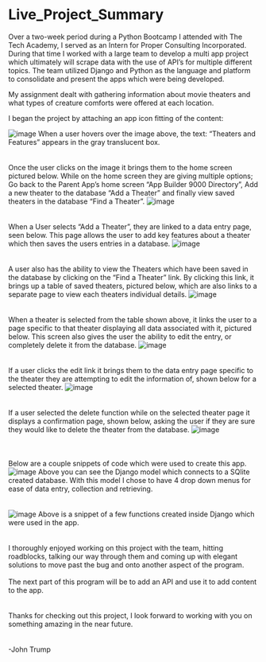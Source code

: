 # Live_Project_Summary
 
Over a two-week period during a Python Bootcamp I attended with The Tech Academy, I served as an Intern for Proper Consulting Incorporated. During that time I worked with a large team to develop a multi app project which ultimately will scrape data with the use of API’s for multiple different topics. The team utilized Django and Python as the language and platform to consolidate and present the apps which were being developed. 

My assignment dealt with gathering information about movie theaters and what types of creature comforts were offered at each location. 


I began the project by attaching an app icon fitting of the content:  
 
![image](https://user-images.githubusercontent.com/77506001/116932128-bd4b0380-ac16-11eb-92de-97bb9fc0a5d5.png)
When a user hovers over the image above, the text: “Theaters and Features” appears in the gray translucent box.
<br>
<br>
<br>
Once the user clicks on the image it brings them to the home screen pictured below. While on the home screen they are giving multiple options; Go back to the Parent App’s home screen “App Builder 9000 Directory”, Add a new theater to the database “Add a Theater” and finally view saved theaters in the database “Find a Theater”. 
![image](https://user-images.githubusercontent.com/77506001/116932683-6bef4400-ac17-11eb-9981-8e6c245e7546.png)
<br>
<br>
<br>
When a User selects “Add a Theater”, they are linked to a data entry page, seen below. This page allows the user to add key features about a theater which then saves the users entries in a database. 
![image](https://user-images.githubusercontent.com/77506001/116932773-87f2e580-ac17-11eb-8a35-da8ccb4323f8.png)
<br>
<br>
<br>
A user also has the ability to view the Theaters which have been saved in the database by clicking on the “Find a Theater” link. By clicking this link, it brings up a table of saved theaters, pictured below, which are also links to a separate page to view each theaters individual details. 
![image](https://user-images.githubusercontent.com/77506001/116932824-9a6d1f00-ac17-11eb-8846-a8f106567e66.png)
<br>
<br>
<br>
When a theater is selected from the table shown above, it links the user to a page specific to that theater displaying all data associated with it, pictured below. This screen also gives the user the ability to edit the entry, or completely delete it from the database. 
![image](https://user-images.githubusercontent.com/77506001/116932886-af49b280-ac17-11eb-8ccd-189085e5670f.png)
<br>
<br>
<br>
If a user clicks the edit link it brings them to the data entry page specific to the theater they are attempting to edit the information of, shown below for a selected theater. 
![image](https://user-images.githubusercontent.com/77506001/116932919-bc66a180-ac17-11eb-968e-1478e95f2562.png)
<br>
<br>
<br>
If a user selected the delete function while on the selected theater page it displays a confirmation page, shown below, asking the user if they are sure they would like to delete the theater from the database. 
![image](https://user-images.githubusercontent.com/77506001/116933038-dc966080-ac17-11eb-8714-98560e3ee1cf.png)
<br>
<br>
<br>
<br>
Below are a couple snippets of code which were used to create this app. 
<br>
![image](https://user-images.githubusercontent.com/77506001/116933114-f3d54e00-ac17-11eb-8fca-f77a4504bc75.png)
Above you can see the Django model which connects to a SQlite created database. With this model I chose to have 4 drop down menus for ease of data entry, collection and retrieving. 
<br>
<br>
<br>
![image](https://user-images.githubusercontent.com/77506001/116933164-064f8780-ac18-11eb-8931-60206d55720c.png)
Above is a snippet of a few functions created inside Django which were used in the app. 
<br>
<br>
<br>
I thoroughly enjoyed working on this project with the team, hitting roadblocks, talking our way through them and coming up with elegant solutions to move past the bug and onto another aspect of the program.  
<br>
The next part of this program will be to add an API and use it to add content to the app. 
<br>
<br>
<br>
Thanks for checking out this project, I look forward to working with you on something amazing in the near future. 
<br>
<br>
<br>
-John Trump 

